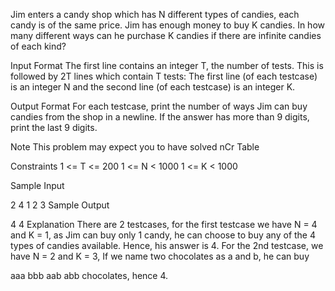 Jim enters a candy shop which has N different types of candies, each candy is of the same price. Jim has enough money to buy K candies. In how many different ways can he purchase K candies if there are infinite candies of each kind?

Input Format
The first line contains an integer T, the number of tests.
This is followed by 2T lines which contain T tests:
The first line (of each testcase) is an integer N and the second line (of each testcase) is an integer K.

Output Format
For each testcase, print the number of ways Jim can buy candies from the shop in a newline. If the answer has more than 9 digits, print the last 9 digits.

Note
This problem may expect you to have solved nCr Table

Constraints
1 <= T <= 200
1 <= N < 1000
1 <= K < 1000

Sample Input

2
4
1
2
3
Sample Output

4
4
Explanation
There are 2 testcases, for the first testcase we have N = 4 and K = 1, as Jim can buy only 1 candy, he can choose to buy any of the 4 types of candies available. Hence, his answer is 4. For the 2nd testcase, we have N = 2 and K = 3, If we name two chocolates as a and b, he can buy

aaa bbb aab abb
chocolates, hence 4.